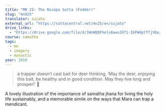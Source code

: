 ```yaml
---
title: "MN 25: The Nivāpa Sutta (Fodder)"
slug: "mn025"
translator: sujato
external_url: "https://suttacentral.net/mn25/en/sujato"
drive_links:
  - "https://drive.google.com/file/d/1WvW8QFhels8awxJXf1-IGFW4ptTfjV6e/view?usp=drivesdk"
course: samatha
tags:
  - mn
  - imagery
  - monastic
year: 2018
---
```


> a trapper doesn’t cast bait for deer thinking, ‘May the deer, enjoying this bait, be healthy and in good condition. May they live long and prosper!’ 🖖

A lovely illustration of the importance of samatha jhana for living the holy life sustainably, and a memorable simile on the ways that Mara can trap a mendicant.
